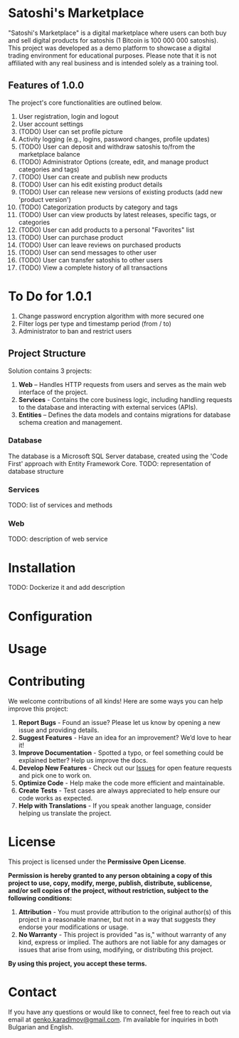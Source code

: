 # Satoshi's Marketplace
"Satoshi's Marketplace" is a digital marketplace where users can both buy and sell digital products for satoshis (1 Bitcoin is 100 000 000 satoshis). This project was developed as a demo platform to showcase a digital trading environment for educational purposes. Please note that it is not affiliated with any real business and is intended solely as a training tool.

## Features of 1.0.0
The project's core functionalities are outlined below.
 1. User registration, login and logout
 2. User account settings
 3. (TODO) User can set profile picture
 4. Activity logging (e.g., logins, password changes, profile updates)
 5. (TODO) User can deposit and withdraw satoshis to/from the marketplace balance
 6. (TODO) Administrator Options (create, edit, and manage product categories and tags)
 7. (TODO) User can create and publish new products
 8. (TODO) User can his edit existing product details
 9. (TODO) User can release new versions of existing products (add new 'product version')
 10. (TODO) Categorization products by category and tags
 12. (TODO) User can view products by latest releases, specific tags, or categories
 13. (TODO) User can add products to a personal "Favorites" list
 14. (TODO) User can purchase product
 15. (TODO) User can leave reviews on purchased products
 16. (TODO) User can send messages to other user
 17. (TODO) User can transfer satoshis to other users
 18. (TODO) View a complete history of all transactions

 # To Do for 1.0.1
 1. Change password encryption algorithm with more secured one
 2. Filter logs per type and timestamp period (from / to)
 3. Administrator to ban and restrict users

## Project Structure
Solution contains 3 projects:
1. **Web** – Handles HTTP requests from users and serves as the main web interface of the project.
2. **Services** - Contains the core business logic, including handling requests to the database and interacting with external services (APIs).
3. **Entities** – Defines the data models and contains migrations for database schema creation and management.

### Database
The database is a Microsoft SQL Server database, created using the 'Code First' approach with Entity Framework Core.
TODO: representation of database structure

### Services
TODO: list of services and methods

### Web
TODO: description of web service

# Installation
TODO: Dockerize it and add description 

# Configuration 

# Usage

# Contributing
We welcome contributions of all kinds! Here are some ways you can help improve this project: 
1. **Report Bugs** - Found an issue? Please let us know by opening a new issue and providing details. 
2. **Suggest Features** - Have an idea for an improvement? We’d love to hear it! 
3. **Improve Documentation** - Spotted a typo, or feel something could be explained better? Help us improve the docs. 
4. **Develop New Features** - Check out our [Issues](https://github.com/GenkoKaradimov/SatoshisMarketplace/issues) for open feature requests and pick one to work on. 
5. **Optimize Code** - Help make the code more efficient and maintainable. 
6. **Create Tests** - Test cases are always appreciated to help ensure our code works as expected. 
7. **Help with Translations** - If you speak another language, consider helping us translate the project. 

# License
This project is licensed under the **Permissive Open License**.

**Permission is hereby granted to any person obtaining a copy of this project to use, copy, modify, merge, publish, distribute, sublicense, and/or sell copies of the project, without restriction, subject to the following conditions:**

1.  **Attribution** - You must provide attribution to the original author(s) of this project in a reasonable manner, but not in a way that suggests they endorse your modifications or usage.
2.  **No Warranty** - This project is provided "as is," without warranty of any kind, express or implied. The authors are not liable for any damages or issues that arise from using, modifying, or distributing this project.

**By using this project, you accept these terms.**

# Contact
If you have any questions or would like to connect, feel free to reach out via email at genko.karadimov@gmail.com. I’m available for inquiries in both Bulgarian and English.